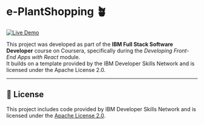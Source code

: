 # e-PlantShopping 🪴

[![Live Demo](https://img.shields.io/badge/View%20Live-e--PlantShopping-green?style=for-the-badge)](https://viptechdev.github.io/e-plantShopping/)

This project was developed as part of the **IBM Full Stack Software Developer** course on Coursera, specifically during the _Developing Front-End Apps with React_ module.  
It builds on a template provided by the IBM Developer Skills Network and is licensed under the Apache License 2.0.

---

## 📝 License

This project includes code provided by IBM Developer Skills Network and is licensed under the [Apache License 2.0](http://www.apache.org/licenses/LICENSE-2.0).
